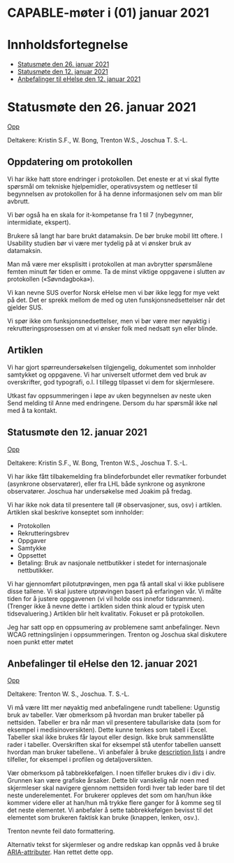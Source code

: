 # CAPABLE-møter i (01) januar 2021

# Innholdsfortegnelse
* [Statusmøte den 26. januar 2021](#statusmøte-den-26-januar-2021)
* [Statusmøte den 12. januar 2021](#statusmøte-den-12-januar-2021)
* [Anbefalinger til eHelse den 12. januar 2021](#anbefalinger-til-ehelse-den-12-januar-2021)

# Statusmøte den 26. januar 2021

[Opp](#innholdsfortegnelse)

Deltakere: Kristin S.F., W. Bong, Trenton W.S., Joschua T. S.-L.

## Oppdatering om protokollen

Vi har ikke hatt store endringer i protokollen.
Det eneste er at vi skal flytte spørsmål om tekniske hjelpemidler, operativsystem og nettleser til begynnelsen av protokollen for å ha denne informasjonen selv om man blir avbrutt.

Vi bør også ha en skala for it-kompetanse fra 1 til 7 (nybegynner, intermidiate, ekspert).

Brukere så langt har bare brukt datamaksin.
De bør bruke mobil litt oftere.
I Usability studien bør vi være mer tydelig på at vi ønsker bruk av datamaksin.

Man må være mer eksplisitt i protokollen at man avbrytter spørsmålene femten minutt før tiden er omme.
Ta de minst viktige oppgavene i slutten av protokollen («Søvndagboka»).

Vi kan nevne SUS overfor Norsk eHelse men vi bør ikke legg for mye vekt på det.
Det er sprekk mellom de med og uten funskjonsnedsettelser når det gjelder SUS.

Vi spør ikke om funksjonsnedsettelser, men vi bør være mer nøyaktig i rekrutteringsprosessen om at vi ønsker folk med nedsatt syn eller blinde.

## Artiklen

Vi har gjort spørreundersøkelsen tilgjengelig, dokumentet som innholder samtykket og oppgavene.
Vi har universelt utformet dem ved bruk av overskrifter, god typografi, o.l.
I tillegg tilpasset vi dem for skjermlesere.

Utkast fav oppsummeringen i løpe av uken begynnelsen av neste uken
Send melding til Anne med endringene.
Dersom du har spørsmål ikke nøl med å ta kontakt.

## Statusmøte den 12. januar 2021

[Opp](#innholdsfortegnelse)

Deltakere: Kristin S.F., W. Bong, Trenton W.S., Joschua T. S.-L.

Vi har ikke fått tilbakemelding fra blindeforbundet eller revmatiker forbundet (asynkrone observatører), eller fra LHL både synkrone og asynkrone observatører.
Joschua har undersøkelse med Joakim på fredag.

Vi har ikke nok data til presentere tall (# observasjoner, sus, osv) i artiklen.
Artiklen skal beskrive konseptet som innholder:
* Protokollen
* Rekrutteringsbrev
* Oppgaver
* Samtykke 
* Oppsettet
* Betaling:
Bruk av nasjonale nettbutikker i stedet for internasjonale nettbutikker.

Vi har gjennomført pilotutprøvingen, men pga få antall skal vi ikke publisere disse tallene. 
Vi skal justere utprøvingen basert på erfaringen vår.
Vi målte tiden for å justere oppgavenen (vi vil holde oss innefor tidsrammen). 
(Trenger ikke å nevne dette i artiklen siden think aloud er typisk uten tidsevaluering.)
Artiklen blir helt kvalitativ. 
Fokuset er på protokollen.

Jeg har satt opp en oppsumering av problemene samt anbefalinger.
Nevn WCAG rettningslinjen i oppsummeringen.
Trenton og Joschua skal diskutere noen punkt etter møtet

## Anbefalinger til eHelse den 12. januar 2021

[Opp](#innholdsfortegnelse)

Deltakere: Trenton W. S., Joschua. T. S.-L.

Vi må være litt mer nøyaktig med anbefalingene rundt tabellene:
Ugunstig bruk av tabeller.
Vær obmerksom på hvordan man bruker tabeller på nettsiden. 
Tabeller er bra når man vil presentere tabullariske data (som for eksempel  i medisinoversikten). 
Dette kunne tenkes som tabell i Excel.
Tabeller skal ikke brukes får layout eller design.
Ikke bruk sammenslåtte rader i tabeller.
Overskriften skal for eksempel stå utenfor tabellen uansett hvordan man bruker tabellene..
Vi anbefaler å bruke [description lists](https://developer.mozilla.org/en-US/docs/Web/HTML/Element/dl) i andre tilfeller, for eksempel i profilen og detaljoversikten. 

Vær obmerksom på tabbrekkefølgen.
I noen tilfeller brukes div i div i div.
Grunnen kan være grafiske årsaker.
Dette blir vanskelig når noen med skjermleser skal navigere gjennom nettsiden fordi hver tab leder bare til det neste underelementet. 
For brukerer oppleves det som om han/hun ikke kommer videre eller at han/hun må trykke flere ganger for å komme seg til det neste elementet.
Vi anbefaler å sette tabbrekkefølgen bevisst til det elementet som brukeren faktisk kan bruke (knappen, lenken, osv.).

Trenton nevnte feil dato formattering. 

Alternativ tekst for skjermleser og andre redskap kan oppnås ved å bruke [ARIA-attributer](https://developer.mozilla.org/en-US/docs/Web/Accessibility/ARIA).
Han rettet dette opp. 
 